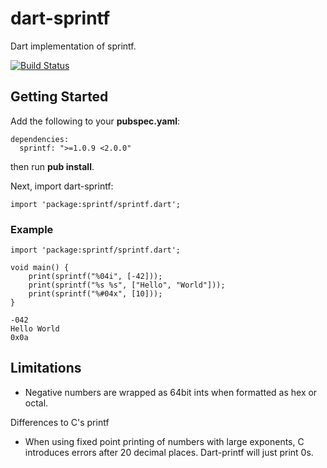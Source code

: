 dart-sprintf
============

Dart implementation of sprintf.

[![Build Status](https://drone.io/naddiseo/dart-sprintf/status.png)](https://drone.io/naddiseo/dart-sprintf/latest)

Getting Started
---------------

Add the following to your **pubspec.yaml**:

```
dependencies:
  sprintf: ">=1.0.9 <2.0.0"
```

then run **pub install**.

Next, import dart-sprintf:

```
import 'package:sprintf/sprintf.dart';
```

### Example
```
import 'package:sprintf/sprintf.dart';

void main() {
	print(sprintf("%04i", [-42]));
	print(sprintf("%s %s", ["Hello", "World"]));
	print(sprintf("%#04x", [10]));
}
```

```
-042
Hello World
0x0a
```

Limitations
-----------

* Negative numbers are wrapped as 64bit ints when formatted as hex or octal.

Differences to C's printf

* When using fixed point printing of numbers with large exponents, C introduces errors after 20 decimal places. Dart-printf will just print 0s.
